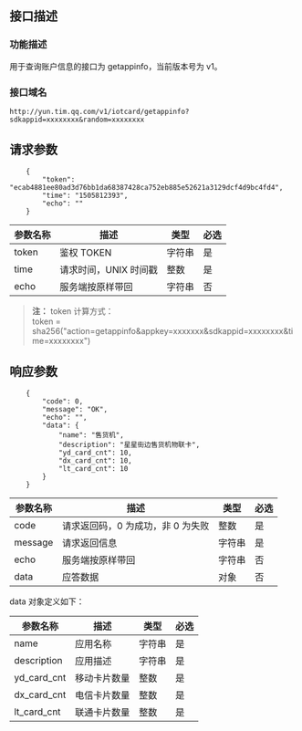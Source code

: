 
## 接口描述
### 功能描述
用于查询账户信息的接口为 getappinfo，当前版本号为 v1。

### 接口域名

`http://yun.tim.qq.com/v1/iotcard/getappinfo?sdkappid=xxxxxxxx&random=xxxxxxxx`


## 请求参数

```
	{
	    "token": "ecab4881ee80ad3d76bb1da68387428ca752eb885e52621a3129dcf4d9bc4fd4",
	    "time": "1505812393",
	    "echo": ""
	}
```

|参数名称|描述|类型|必选|
|-----|-----|-----|-----|
|token|鉴权 TOKEN|字符串|是|
|time|请求时间，UNIX 时间戳|整数|是|
|echo|服务端按原样带回|字符串|否|

> **注：**
token 计算方式：  
token = sha256("action=getappinfo&appkey=xxxxxxx&sdkappid=xxxxxxxx&time=xxxxxxxx")

## 响应参数

```
    {
        "code": 0,
        "message": "OK",
        "echo": "",
        "data": {
            "name": "售货机",
            "description": "星星街边售货机物联卡",
            "yd_card_cnt": 10,
            "dx_card_cnt": 10,
            "lt_card_cnt": 10
        }
    }
```

|参数名称|描述|类型|必选|
|-----|-----|-----|-----|
|code|请求返回码，0 为成功，非 0 为失败|整数|是|
|message|请求返回信息|字符串|是|
|echo|服务端按原样带回|字符串|否|
|data|应答数据|对象|否|

data 对象定义如下：

|参数名称|描述|类型|必选|
|-----|-----|-----|-----|
|name|应用名称|字符串|是|
|description|应用描述|字符串|是|
|yd_card_cnt|移动卡片数量|整数|是|
|dx_card_cnt|电信卡片数量|整数|是|
|lt_card_cnt|联通卡片数量|整数|是|





